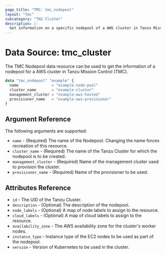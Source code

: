 ```yaml
---
page_title: "TMC: tmc_nodepool"
layout: "tmc"
subcategory: "TKG Cluster"
description: |-
  Get information on a specific nodepool of a AWS cluster in Tanzu Mission Control (TMC)
---
```


# Data Source: tmc_cluster

The TMC Nodepool data resource can be used to get the information of a nodepool for a AWS cluster in Tanzu Mission Control (TMC). 

```terraform
data "tmc_nodepool" "example" {
  name               = "example-node-pool"
  cluster_name       = "example-cluster"
  management_cluster = "example-aws-hosted"
  provisioner_name   = "example-aws-provisioner"
}
```

## Argument Reference

The following arguments are supported:

* `name` - (Required) The name of the Nodepool. Changing the name forces recreation of this resource.
* `cluster_name` - (Required) The name of the Tanzu Cluster for which the nodepool is to be created.
* `management_cluster` - (Required) Name of the management cluster used to provision the cluster.
* `provisioner_name` - (Required) Name of the provisioner to be used.

## Attributes Reference

* `id` - The UID of the Tanzu Cluster.
* `description` - (Optional) The description of the nodepool.
* `node_labels` - (Optional) A map of node labels to assign to the resource.
* `cloud_labels` - (Optional) A map of cloud labels to assign to the resource.
* `availability_zone` - The AWS availability zone for the cluster's worker nodes.
* `instance_type` - Instance type of the EC2 nodes to be used as part of the nodepool.
* `version` - Version of Kubernetes to be used in the cluster.
